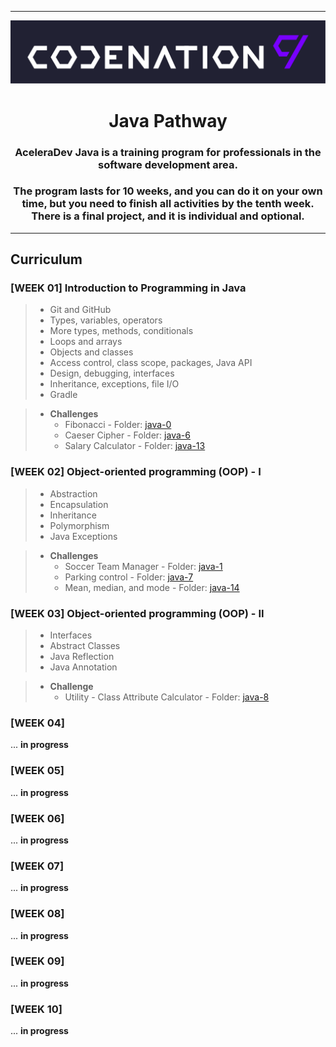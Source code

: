 <!-- # <div align="center"> CODENATION Java Pathway </div>
 ![CODENATION](./img/codenation-logo-min.svg) -->

---
<div align="center">
<img alt="CODENATION" src="./img/codenation-logo-min.svg" />
</div>

# <div align="center"> Java Pathway </div>
### <div align="center"> AceleraDev Java is a training program for professionals in the software development area. </div>
### <div align="center"> The program lasts for 10 weeks, and you can do it on your own time, but you need to finish all activities by the tenth week. There is a final project, and it is individual and optional. </div>

---
## Curriculum
### [WEEK 01] Introduction to Programming in Java
> * Git and GitHub
> * Types, variables, operators
> * More types, methods, conditionals
> * Loops and arrays
> * Objects and classes
> * Access control, class scope, packages, Java API
> * Design, debugging, interfaces
> * Inheritance, exceptions, file I/O
> * Gradle

> * __Challenges__
>   * Fibonacci - Folder: [java-0](java-0)
>   * Caeser Cipher - Folder: [java-6](java-6)
>   * Salary Calculator - Folder: [java-13](java-13)

### [WEEK 02] Object-oriented programming (OOP) - I
> * Abstraction
> * Encapsulation
> * Inheritance
> * Polymorphism
> * Java Exceptions

> * __Challenges__
>   * Soccer Team Manager - Folder: [java-1](java-1)
>   * Parking control - Folder: [java-7](java-7)
>   * Mean, median, and mode - Folder: [java-14](java-14)

### [WEEK 03] Object-oriented programming (OOP) - II
> * Interfaces
> * Abstract Classes
> * Java Reflection
> * Java Annotation

> * __Challenge__
>   * Utility - Class Attribute Calculator - Folder: [java-8](java-8)

### [WEEK 04]
... __in progress__
### [WEEK 05]
... __in progress__
### [WEEK 06]
... __in progress__
### [WEEK 07]
... __in progress__
### [WEEK 08]
... __in progress__
### [WEEK 09]
... __in progress__
### [WEEK 10]
... __in progress__
